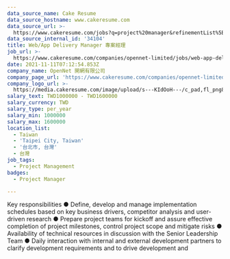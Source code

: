 ```yaml
---
data_source_name: Cake Resume
data_source_hostname: www.cakeresume.com
data_source_url: >-
  https://www.cakeresume.com/jobs?q=project%20manager&refinementList%5Blang_name%5D%5B0%5D=English&refinementList%5Bsalary_type%5D=per_year&range%5Bsalary_range%5D%5Bmin%5D=1000000&page=2
data_source_internal_id: '34104'
title: Web/App Delivery Manager 專案經理
job_url: >-
  https://www.cakeresume.com/companies/opennet-limited/jobs/web-app-delivery-manager-project-manager
date: 2021-11-11T07:12:54.853Z
company_name: OpenNet 開網有限公司
company_page_url: 'https://www.cakeresume.com/companies/opennet-limited'
company_logo_url: >-
  https://media.cakeresume.com/image/upload/s---KIdOoH---/c_pad,fl_png8,h_200,w_200/v1574663536/bzaybcelyff1kqaqhhmr.png
salary_text: TWD1000000 - TWD1600000
salary_currency: TWD
salary_type: per_year
salary_min: 1000000
salary_max: 1600000
location_list:
  - Taiwan
  - 'Taipei City, Taiwan'
  - '台北市, 台灣'
  - 台灣
job_tags:
  - Project Management
badges:
  - Project Manager

---
```


Key responsibilities ● Define, develop and manage implementation schedules based on key business drivers, competitor analysis and user-driven research ● Prepare project teams for kickoff and assure effective completion of project milestones, control project scope and mitigate risks ● Availability of technical resources in discussion with the Senior Leadership Team ● Daily interaction with internal and external development partners to clarify development requirements and to drive development and 
